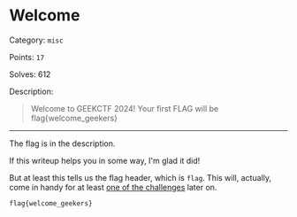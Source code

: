 # Welcome

Category: `misc`

Points: `17`

Solves: 612

Description:

> Welcome to GEEKCTF 2024! Your first FLAG will be flag{welcome_geekers}

---

The flag is in the description.

If this writeup helps you in some way, I'm glad it did!

But at least this tells us the flag header, which is `flag`. This will, actually, come in handy for at least [one of the challenges](qrcode2.md#part-ii) later on.

```
flag{welcome_geekers}
```
